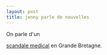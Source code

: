 ```yaml
---
layout: post
title: jenny parle de nouvelles
---
```


On parle d'un 

[scandale medical](http://www.lemonde.fr/web/article/0,1-0@2-3214,36-881680@51-881681,0.html) en Grande Bretagne.
